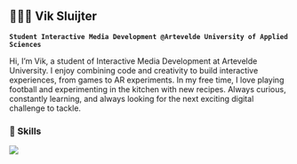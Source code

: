 ## 👨🏼‍💻 Vik Sluijter

**`Student Interactive Media Development @Artevelde University of Applied Sciences`**

Hi, I’m Vik, a student of Interactive Media Development at Artevelde University. I enjoy combining code and creativity to build interactive experiences, from games to AR experiments. In my free time, I love playing football and experimenting in the kitchen with new recipes. Always curious, constantly learning, and always looking for the next exciting digital challenge to tackle.

### 🧰 Skills

<p>
  <a href="https://skillicons.dev">
    <img src="https://skillicons.dev/icons?i=html,css,javascript,react" />
  </a>
</p>
